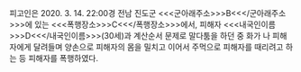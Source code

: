 피고인은 2020. 3. 14. 22:00경 전남 진도군 <<<군아래주소>>>B<<</군아래주소>>>에 있는 <<<폭행장소>>>C<<</폭행장소>>>에서, 피해자 <<<내국인이름>>>D<<</내국인이름>>>(30세)과 계산순서 문제로 말다툼을 하던 중 화가 나 피해자에게 달려들며 양손으로 피해자의 몸을 밀치고 이어서 주먹으로 피해자를 때리려고 하는 등 피해자를 폭행하였다.